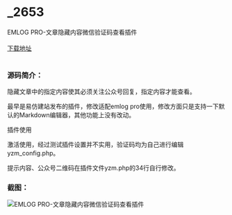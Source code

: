 # _2653
EMLOG PRO-文章隐藏内容微信验证码查看插件
<br/></br>
[下载地址](https://www.uuid2.com/2653.html "下载地址")
<br/></br>
<h3>源码简介：</h3>
<p>隐藏文章中的指定内容使其必须关注公众号回复，指定内容才能查看。<p>
<p>最早是易仿建站发布的插件，修改适配emlog pro使用，修改方面只是支持一下默认的Markdown编辑器，其他功能上没有改动。<p>
<p>插件使用<p>
<p>激活使用，经过测试插件设置并不实用，验证码均为自己进行编辑 yzm_config.php。<p>
<p>提示内容、公众号二维码在插件文件yzm.php的34行自行修改。<p>
<h3>截图：</h3>
<img src="https://www.uuid2.com/wp-content/uploads/img/202203/7550f8d184.jpg" alt="EMLOG PRO-文章隐藏内容微信验证码查看插件">
